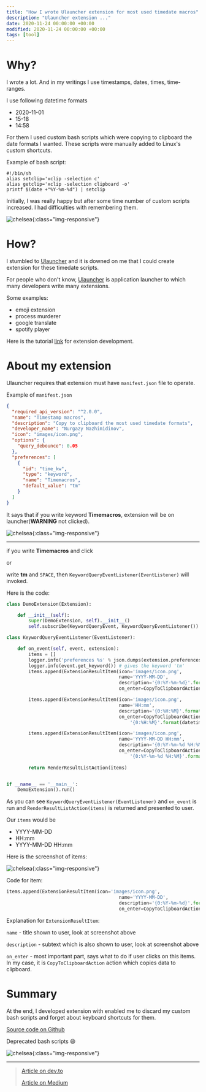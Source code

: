 ```yaml
---
title: "How I wrote Ulauncher extension for most used timedate macros"
description: "Ulauncher extension ..."
date: 2020-11-24 00:00:00 +00:00
modified: 2020-11-24 00:00:00 +00:00
tags: [tool]
---
```


# Why?

I wrote a lot. And in my writings I use timestamps, dates, times, time-ranges.

I use following datetime formats
- 2020-11-01
- 15-18
- 14:58

For them I used custom bash scripts which were copying to clipboard the date formats I wanted. These scripts were manually added to Linux's custom shortcuts. 

Example of bash script:

```shell
#!/bin/sh
alias setclip='xclip -selection c'
alias getclip='xclip -selection clipboard -o'
printf $(date +"%Y-%m-%d") | setclip
```

Initially, I was really happy but after some time number of custom scripts increased. I had difficulties with remembering them.

![chelsea](/extension-ulauncher/ulauncher-extension-shortcuts.png){:class="img-responsive"}


# How?

I stumbled to [Ulauncher](https://ulauncher.io/) and it is downed on me that I could create extension for these timedate scripts.

For people who don't know, [Ulauncher](https://ulauncher.io/) is application launcher to which many developers write many extensions. 

Some examples:
- emoji extension
- process murderer
- google translate
- spotify player


Here is the tutorial [link](http://docs.ulauncher.io/en/latest/extensions/tutorial.html) for extension development.

# About my extension

Ulauncher requires that extension must have `manifest.json` file to operate.

Example of `manifest.json`

```json
{
  "required_api_version": "^2.0.0",
  "name": "Timestamp macros",
  "description": "Copy to clipboard the most used timedate formats",
  "developer_name": "Nurgazy Nazhimidinov",
  "icon": "images/icon.png",
  "options": {
    "query_debounce": 0.05
  },
  "preferences": [
    {
      "id": "time_kw",
      "type": "keyword",
      "name": "Timemacros",
      "default_value": "tm"
    }
  ]
}

```

It says that if you write keyword **Timemacros**, extension will be on launcher(**WARNING** not clicked).

![chelsea](/extension-ulauncher/ulauncher-extension-keyword.png){:class="img-responsive"}


---

if you write **Timemacros** and click 

or 

write **tm** and `SPACE`, then `KeywordQueryEventListener(EventListener)` will invoked.

Here is the code:

```python
class DemoExtension(Extension):

    def __init__(self):
        super(DemoExtension, self).__init__()
        self.subscribe(KeywordQueryEvent, KeywordQueryEventListener())

class KeywordQueryEventListener(EventListener):

    def on_event(self, event, extension):
        items = []
        logger.info('preferences %s' % json.dumps(extension.preferences))
        logger.info(event.get_keyword()) # gives the keyword 'tm'
        items.append(ExtensionResultItem(icon='images/icon.png',
                                         name='YYYY-MM-DD',
                                         description='{0:%Y-%m-%d}'.format(datetime.datetime.now()),
                                         on_enter=CopyToClipboardAction('{0:%Y-%m-%d}'.format(datetime.datetime.now()))))

        items.append(ExtensionResultItem(icon='images/icon.png',
                                         name='HH:mm',
                                         description='{0:%H:%M}'.format(datetime.datetime.now()),
                                         on_enter=CopyToClipboardAction(
                                             '{0:%H:%M}'.format(datetime.datetime.now()))))

        items.append(ExtensionResultItem(icon='images/icon.png',
                                         name='YYYY-MM-DD HH:mm',
                                         description='{0:%Y-%m-%d %H:%M}'.format(datetime.datetime.now()),
                                         on_enter=CopyToClipboardAction(
                                             '{0:%Y-%m-%d %H:%M}'.format(datetime.datetime.now()))))
            
        return RenderResultListAction(items)


if __name__ == '__main__':
    DemoExtension().run()

```

As you can see `KeywordQueryEventListener(EventListener)` and `on_event` is run and `RenderResultListAction(items)` is returned and presented to user.

Our `items` would be
- YYYY-MM-DD 
- HH:mm 
- YYYY-MM-DD HH:mm 

Here is the screenshot of items:

![chelsea](/extension-ulauncher/ulauncher-extension-items.png){:class="img-responsive"}


Code for item:

```python
items.append(ExtensionResultItem(icon='images/icon.png',
                                         name='YYYY-MM-DD',
                                         description='{0:%Y-%m-%d}'.format(datetime.datetime.now()),
                                         on_enter=CopyToClipboardAction('{0:%Y-%m-%d}'.format(datetime.datetime.now()))))

```

Explanation for `ExtensionResultItem`: 

`name` - title shown to user, look at screenshot above

`description` - subtext which is also shown to user, look at screenshot above

`on_enter` - most important part, says what to do if user clicks on this items. In my case, it is `CopyToClipboardAction` action which copies data to clipboard.


# Summary

At the end, I developed extension with enabled me to discard my custom bash scripts and forget about keyboard shortcuts for them.

[Source code on Github](https://github.com/nurgasemetey/ulauncher-timestamp-macros)


Deprecated bash scripts 😄

![chelsea](/extension-ulauncher/ulauncher-extension-bash-scripts.png){:class="img-responsive"}


---

> [Article on dev.to](https://dev.to/nurgasemetey/how-i-wrote-ulauncher-extension-for-most-used-timedate-macros-c5i)
> 
> [Article on Medium](https://nurgasemetey.medium.com/how-i-wrote-ulauncher-extension-for-most-used-timedate-macros-f6ad14ee0bad)